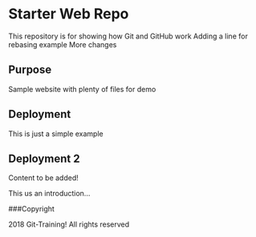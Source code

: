 # Starter Web Repo

This repository is for showing how Git and GitHub work
Adding a line for rebasing example
More changes
## Purpose

Sample website with plenty of files for demo


## Deployment

This is just a simple example

## Deployment 2 

Content to be added!

This us an introduction...

###Copyright

2018 Git-Training! All rights reserved 
